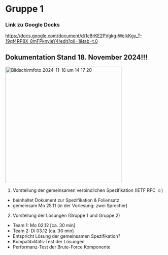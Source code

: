# Gruppe 1



### Link zu Google Docks

https://docs.google.com/document/d/1c8rKE2PVgkg-WelkKgy_T-19qf4RP8X_8mFPknyleY4/edit?pli=1&tab=t.0





## Dokumentation Stand 18. November 2024!!!
<img width="366" alt="Bildschirmfoto 2024-11-18 um 14 17 20" src="https://github.com/user-attachments/assets/1b5020bb-dab0-429c-abd9-d089e27da509">




1. Vorstellung der gemeinsamen verbindlichen Spezifikation
(IETF RFC ☺)
- beinhaltet Dokument zur Spezifikation & Foliensatz
- gemeinsam Mo 25.11 (in der Vorlesung: zwei Sprecher)
2. Vorstellung der Lösungen (Gruppe 1 und Gruppe 2)
- Team 1: Mo 02.12 [ca. 30 min]
- Team 2: Di 03.12 [ca. 30 min]
- Entspricht Lösung der gemeinsamen Spezifikation?
- Kompatibilitäts-Test der Lösungen
- Performanz-Test der Brute-Force Komponente

